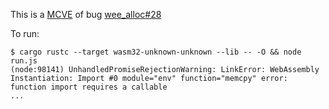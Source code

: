 This is a [MCVE](https://stackoverflow.com/help/mcve) of bug
[wee_alloc#28](https://github.com/fitzgen/wee_alloc/issues/28)

To run:

    $ cargo rustc --target wasm32-unknown-unknown --lib -- -O && node run.js
    (node:98141) UnhandledPromiseRejectionWarning: LinkError: WebAssembly Instantiation: Import #0 module="env" function="memcpy" error: function import requires a callable
    ...
